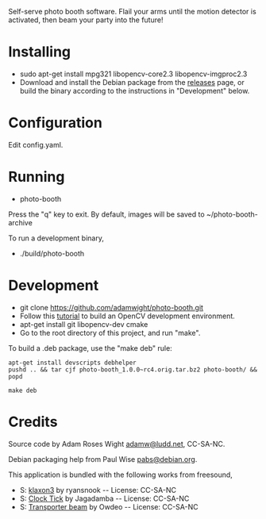 Self-serve photo booth software.  Flail your arms until the motion
detector is activated, then beam your party into the future!

Installing
==========

* sudo apt-get install mpg321 libopencv-core2.3 libopencv-imgproc2.3
* Download and install the Debian package from the
[releases](https://github.com/adamwight/photo-booth/releases) page, or build
the binary according to the instructions in "Development" below.

Configuration
=============

Edit config.yaml.

Running
=======

* photo-booth

Press the "q" key to exit.  By default, images will be saved to ~/photo-booth-archive

To run a development binary,

* ./build/photo-booth

Development
===========

* git clone https://github.com/adamwight/photo-booth.git
* Follow this [tutorial](http://docs.opencv.org/doc/tutorials/introduction/linux_install/linux_install.html#linux-installation) to build an OpenCV development environment.
* apt-get install git libopencv-dev cmake
* Go to the root directory of this project, and run "make".

To build a .deb package, use the "make deb" rule:
```
apt-get install devscripts debhelper
pushd .. && tar cjf photo-booth_1.0.0~rc4.orig.tar.bz2 photo-booth/ && popd

make deb
```

Credits
=======
Source code by Adam Roses Wight <adamw@ludd.net>, CC-SA-NC.

Debian packaging help from Paul Wise <pabs@debian.org>.

This application is bundled with the following works from freesound,
* S: [klaxon3](http://www.freesound.org/people/ryansnook/sounds/104291/) by ryansnook -- License: CC-SA-NC
* S: [Clock Tick](http://www.freesound.org/people/Jagadamba/sounds/254316/) by Jagadamba -- License: CC-SA-NC
* S: [Transporter beam](http://www.freesound.org/people/Owdeo/sounds/116505/) by Owdeo -- License: CC-SA-NC
